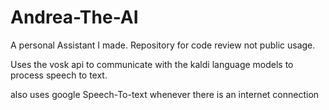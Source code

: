 # Andrea-The-AI
A personal Assistant I made. Repository for code review not public usage.

Uses the vosk api to communicate with the kaldi language models to process speech to text.

also uses google Speech-To-text whenever there is an internet connection 
